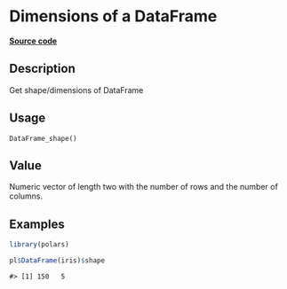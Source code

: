 

# Dimensions of a DataFrame

[**Source code**](https://github.com/pola-rs/r-polars/tree/main/R/dataframe__frame.R#L436)

## Description

Get shape/dimensions of DataFrame

## Usage

<pre><code class='language-R'>DataFrame_shape()
</code></pre>

## Value

Numeric vector of length two with the number of rows and the number of
columns.

## Examples

``` r
library(polars)

pl$DataFrame(iris)$shape
```

    #> [1] 150   5
